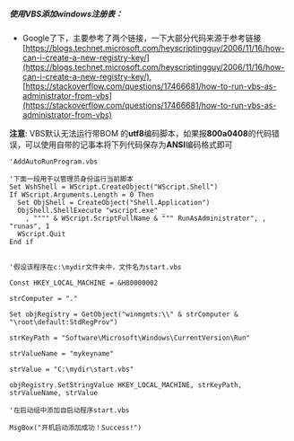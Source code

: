 ##### 使用VBS添加windows注册表：
* Google了下，主要参考了两个链接，一下大部分代码来源于参考链接[https://blogs.technet.microsoft.com/heyscriptingguy/2006/11/16/how-can-i-create-a-new-registry-key/](https://blogs.technet.microsoft.com/heyscriptingguy/2006/11/16/how-can-i-create-a-new-registry-key/), [https://stackoverflow.com/questions/17466681/how-to-run-vbs-as-administrator-from-vbs](https://stackoverflow.com/questions/17466681/how-to-run-vbs-as-administrator-from-vbs)

**注意**: VBS默认无法运行带BOM 的**utf8**编码脚本，如果报**800a0408**的代码错误，可以使用自带的记事本将下列代码保存为**ANSI**编码格式即可
```
'AddAutoRunProgram.vbs

'下面一段用于以管理员身份运行当前脚本
Set WshShell = WScript.CreateObject("WScript.Shell")
If WScript.Arguments.Length = 0 Then
  Set ObjShell = CreateObject("Shell.Application")
  ObjShell.ShellExecute "wscript.exe" _
    , """" & WScript.ScriptFullName & """ RunAsAdministrator", , "runas", 1
  WScript.Quit
End if


'假设该程序在c:\mydir文件夹中，文件名为start.vbs

Const HKEY_LOCAL_MACHINE = &H80000002

strComputer = "."

Set objRegistry = GetObject("winmgmts:\\" & strComputer & "\root\default:StdRegProv")

strKeyPath = "Software\Microsoft\Windows\CurrentVersion\Run"

strValueName = "mykeyname"

strValue = "C:\mydir\start.vbs"

objRegistry.SetStringValue HKEY_LOCAL_MACHINE, strKeyPath, strValueName, strValue

'在启动组中添加自启动程序start.vbs

MsgBox("开机启动添加成功！Success!")
```
